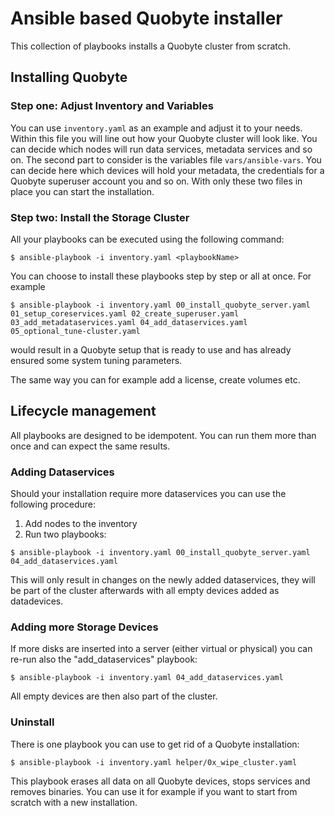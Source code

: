 # Ansible based Quobyte installer 

This collection of playbooks installs a Quobyte cluster from scratch. 

## Installing Quobyte

### Step one: Adjust Inventory and Variables 

You can use ``` inventory.yaml ``` as an example and adjust it to your needs. Within this file you will 
line out how your Quobyte cluster will look like.
You can decide which nodes will run data services, metadata services and so on.
The second part to consider is the variables file ``` vars/ansible-vars ```. 
You can decide here which devices will hold your metadata, the credentials for a Quobyte superuser account
you and so on.
With only these two files in place you can start the installation.


### Step two: Install the Storage Cluster

All your playbooks can be executed using the following command:

```
$ ansible-playbook -i inventory.yaml <playbookName>
```

You can choose to install these playbooks step by step or all at once. For example 

```
$ ansible-playbook -i inventory.yaml 00_install_quobyte_server.yaml 01_setup_coreservices.yaml 02_create_superuser.yaml 03_add_metadataservices.yaml 04_add_dataservices.yaml 05_optional_tune-cluster.yaml
```

would result in a Quobyte setup that is ready to use and has already ensured some system tuning parameters.

The same way you can for example add a license, create volumes etc.

## Lifecycle management

All playbooks are designed to be idempotent. You can run them more than once and can expect the same results.

### Adding Dataservices

Should your installation require more dataservices you can use the following procedure:

1) Add nodes to the inventory
2) Run two playbooks:

```
$ ansible-playbook -i inventory.yaml 00_install_quobyte_server.yaml 04_add_dataservices.yaml  
```

This will only result in changes on the newly added dataservices, they will be part of the cluster afterwards with all empty devices added as datadevices.

### Adding more Storage Devices

If more disks are inserted into a server (either virtual or physical) you can re-run also the "add_dataservices" playbook:
```
$ ansible-playbook -i inventory.yaml 04_add_dataservices.yaml  
```

All empty devices are then also part of the cluster.

### Uninstall

There is one playbook you can use to get rid of a Quobyte installation:

```
$ ansible-playbook -i inventory.yaml helper/0x_wipe_cluster.yaml  
```

This playbook erases all data on all Quobyte devices, stops services and removes binaries.
You can use it for example if you want to start from scratch with a new installation.



